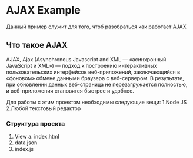 # AJAX Example

Данный пример служит для того, чтоб разобраться как работает AJAX

## Что такое AJAX

AJAX, Ajax (Asynchronous Javascript and XML — «асинхронный JavaScript и XML») — подход к построению интерактивных пользовательских интерфейсов веб-приложений, заключающийся в «фоновом» обмене данными браузера с веб-сервером. В результате, при обновлении данных веб-страница не перезагружается полностью, и веб-приложения становятся быстрее и удобнее.


Для работы с этим проектом необходимы следующие вещи:
1.Node JS
2.Любой текстовый редактор

### Структура проекта
1. View
  a. index.html
2. data.json
3. index.js
